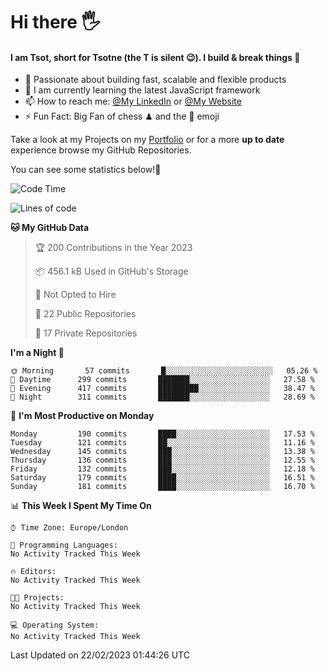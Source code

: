 # Hi there :raised_hand_with_fingers_splayed:
#### I am Tsot, short for Tsotne (the T is silent :wink:). I build & break things :space_invader:
- :telescope: Passionate about building fast, scalable and flexible products
- :seedling: I am currently learning the latest JavaScript framework 
- :mailbox: How to reach me: [@My LinkedIn](https://www.linkedin.com/in/tsotne-gvadzabia/) or [@My Website](https://tsotne.co.uk/contact)
- :zap: Fun Fact: Big Fan of chess ♟ and the 👾 emoji

Take a look at my Projects on my [Portfolio](https://tsotne.co.uk/) or for a more **up to date** experience browse my GitHub Repositories.

You can see some statistics below!:space_invader:
<!--START_SECTION:waka-->
![Code Time](http://img.shields.io/badge/Code%20Time-761%20hrs%202%20mins-blue)

![Lines of code](https://img.shields.io/badge/From%20Hello%20World%20I%27ve%20Written-2%20Million%20lines%20of%20code-blue)

**🐱 My GitHub Data** 

> 🏆 200 Contributions in the Year 2023
 > 
> 📦 456.1 kB Used in GitHub's Storage 
 > 
> 🚫 Not Opted to Hire
 > 
> 📜 22 Public Repositories 
 > 
> 🔑 17 Private Repositories  
 > 
**I'm a Night 🦉** 

```text
🌞 Morning       57 commits       █░░░░░░░░░░░░░░░░░░░░░░░░   05.26 % 
🌆 Daytime      299 commits       ███████░░░░░░░░░░░░░░░░░░   27.58 % 
🌃 Evening      417 commits       █████████░░░░░░░░░░░░░░░░   38.47 % 
🌙 Night        311 commits       ███████░░░░░░░░░░░░░░░░░░   28.69 % 

```
📅 **I'm Most Productive on Monday** 

```text
Monday         190 commits       ████░░░░░░░░░░░░░░░░░░░░░   17.53 % 
Tuesday        121 commits       ██░░░░░░░░░░░░░░░░░░░░░░░   11.16 % 
Wednesday      145 commits       ███░░░░░░░░░░░░░░░░░░░░░░   13.38 % 
Thursday       136 commits       ███░░░░░░░░░░░░░░░░░░░░░░   12.55 % 
Friday         132 commits       ███░░░░░░░░░░░░░░░░░░░░░░   12.18 % 
Saturday       179 commits       ████░░░░░░░░░░░░░░░░░░░░░   16.51 % 
Sunday         181 commits       ████░░░░░░░░░░░░░░░░░░░░░   16.70 % 

```


📊 **This Week I Spent My Time On** 

```text
⌚︎ Time Zone: Europe/London

💬 Programming Languages: 
No Activity Tracked This Week

🔥 Editors: 
No Activity Tracked This Week

🐱‍💻 Projects: 
No Activity Tracked This Week

💻 Operating System: 
No Activity Tracked This Week

```


 Last Updated on 22/02/2023 01:44:26 UTC
<!--END_SECTION:waka-->
